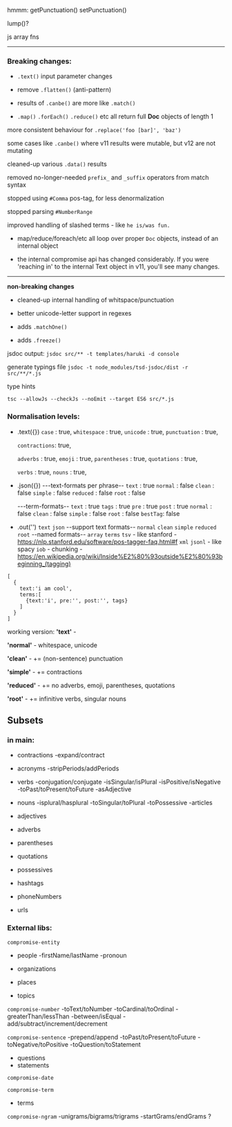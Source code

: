 hmmm:
  getPunctuation()
  setPunctuation()

  lump()?

  js array fns


---
### Breaking changes:
 
* `.text()` input parameter changes
  
* remove `.flatten()` (anti-pattern)

* results of `.canbe()` are more like `.match()`

* `.map()` `.forEach()` `.reduce()` etc all return full **Doc** objects of length 1

more consistent behaviour for `.replace('foo [bar]', 'baz')`

some cases like `.canbe()` where v11 results were mutable, but v12 are not mutating

cleaned-up various `.data()` results

removed no-longer-needed `prefix_` and `_suffix` operators from match syntax

stopped using `#Comma` pos-tag, for less denormalization

stopped parsing `#NumberRange`

improved handling of slashed terms - like `he is/was fun.`

* map/reduce/foreach/etc all loop over proper `Doc` objects, instead of an internal object

* the internal compromise api has changed considerably. If you were 'reaching in' to the internal Text object in v11, you'll see many changes.
---

**non-breaking changes**

* cleaned-up internal handling of whitspace/punctuation
  
* better unicode-letter support in regexes

* adds `.matchOne()`
* adds `.freeze()`


jsdoc output:
`jsdoc src/** -t templates/haruki -d console`

generate typings file
`jsdoc -t node_modules/tsd-jsdoc/dist -r src/**/*.js`

type hints

`tsc --allowJs --checkJs --noEmit --target ES6 src/*.js`


### Normalisation levels:

* .text({})
    `case` : true,
    `whitespace` : true,
    `unicode` : true,
    `punctuation` : true,

    `contractions`:  true,

    `adverbs` : true,
    `emoji` : true,
    `parentheses` : true,
    `quotations` : true,

    `verbs` : true,
    `nouns` : true,

* .json({})
  ---text-formats per phrase--
    `text` : true
    `normal` : false
    `clean` : false
    `simple` : false
    `reduced` : false
    `root` : false

  ---term-formats--
    `text` : true
    `tags` : true
    `pre` : true
    `post` : true
    `normal` : false
    `clean` : false
    `simple` : false
    `root` : false
    `bestTag`: false


* .out('')
  `text`
  `json`
    --support text formats--
  `normal`
  `clean`
  `simple`
  `reduced`
  `root`
   --named formats--
  `array`
  `terms`
  `tsv` - like stanford  -https://nlp.stanford.edu/software/pos-tagger-faq.html#f
  `xml`
  `jsonl` - like spacy
  `iob` - chunking - https://en.wikipedia.org/wiki/Inside%E2%80%93outside%E2%80%93beginning_(tagging)

```
[
  {
    text:'i am cool',
    terms:[
      {text:'i', pre:'', post:'', tags}
    ]
  }
]
```

working version:
**'text'** -

**'normal'** - whitespace, unicode

**'clean'** - += (non-sentence) punctuation

**'simple'** - += contractions

**'reduced'** - += no adverbs, emoji, parentheses, quotations

**'root'** - += infinitive verbs, singular nouns


## Subsets

### in main:

- contractions
  -expand/contract

- acronyms
  -stripPeriods/addPeriods

* verbs
  -conjugation/conjugate
  -isSingular/isPlural
  -isPositive/isNegative
  -toPast/toPresent/toFuture
  -asAdjective

* nouns
  -isplural/hasplural
  -toSingular/toPlural
  -toPossessive
  -articles

* adjectives
* adverbs
* parentheses
* quotations
* possessives

* hashtags
* phoneNumbers
* urls

### External libs:

`compromise-entity`

- people
  -firstName/lastName
  -pronoun

- organizations
- places
- topics

`compromise-number`
-toText/toNumber
-toCardinal/toOrdinal
-greaterThan/lessThan
-between/isEqual
-add/subtract/increment/decrement

`compromise-sentence`
-prepend/append
-toPast/toPresent/toFuture
-toNegative/toPositive
-toQuestion/toStatement

- questions
- statements

`compromise-date`

`compromise-term`

- terms

`compromise-ngram`
-unigrams/bigrams/trigrams
-startGrams/endGrams ?
